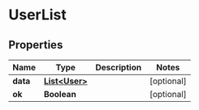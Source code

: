 
# UserList

## Properties
Name | Type | Description | Notes
------------ | ------------- | ------------- | -------------
**data** | [**List&lt;User&gt;**](User.md) |  |  [optional]
**ok** | **Boolean** |  |  [optional]



